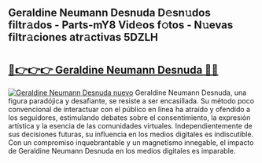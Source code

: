 ## Geraldine Neumann Desnuda D𝚎sn𝚞dos filtr𝚊dos - Parts-mY8 Vid𝚎os f𝚘tos - N𝚞evas filtr𝚊ciones atr𝚊ctivas 5DZLH

# <h2><a href="http://mb7tgn.tromn.icu/?c=Geraldine+Neumann+Desnuda">🔗👉👉👉 Geraldine Neumann Desnuda 🔗🔗</a></h2>

[![Geraldine Neumann Desnuda nuevo](https://i.imgur.com/pEAQMta.gif)](http://mb7tgn.tromn.icu/?c=Geraldine+Neumann+Desnuda)
Geraldine Neumann Desnuda, una figura paradójica y desafiante, se resiste a ser encasillada. Su método poco convencional de interactuar con el público en línea ha atraído y ofendido a los seguidores, estimulando debates sobre el consentimiento, la expresión artística y la esencia de las comunidades virtuales. Independientemente de sus decisiones futuras, su influencia en los medios digitales es indiscutible. Con un compromiso inquebrantable y un magnetismo innegable, el impacto de Geraldine Neumann Desnuda en los medios digitales es imparable.
